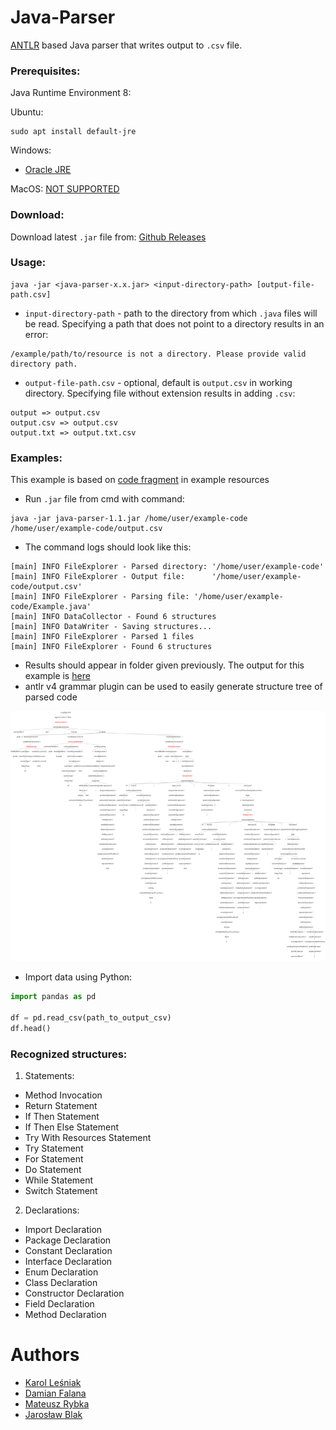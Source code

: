 # Java-Parser

[ANTLR](https://github.com/antlr/antlr4) based Java parser that writes output to `.csv` file.

### Prerequisites:

Java Runtime Environment 8:

Ubuntu:
```
sudo apt install default-jre
```
Windows:

* [Oracle JRE](https://www.oracle.com/technetwork/java/javase/downloads/jre8-downloads-2133155.html)

MacOS:
[NOT SUPPORTED](https://github.com/falanadamian/java-parser/issues/3)

### Download:
Download latest `.jar` file from: [Github Releases](https://github.com/falanadamian/java-parser/releases)

### Usage:

```
java -jar <java-parser-x.x.jar> <input-directory-path> [output-file-path.csv]
```

* `input-directory-path` - path to the directory from which `.java` files will be read.
Specifying a path that does not point to a directory results in an error:
```
/example/path/to/resource is not a directory. Please provide valid directory path.
```

* `output-file-path.csv` - optional, default is `output.csv` in working directory.
Specifying file without extension results in adding `.csv`:
```
output => output.csv
output.csv => output.csv
output.txt => output.txt.csv
```

### Examples:
This example is based on [code fragment](./example/Example.java) in example resources
* Run `.jar` file from cmd with command:
```
java -jar java-parser-1.1.jar /home/user/example-code /home/user/example-code/output.csv
```
* The command logs should look like this:
```
[main] INFO FileExplorer - Parsed directory: '/home/user/example-code'
[main] INFO FileExplorer - Output file:      '/home/user/example-code/output.csv'
[main] INFO FileExplorer - Parsing file: '/home/user/example-code/Example.java'
[main] INFO DataCollector - Found 6 structures
[main] INFO DataWriter - Saving structures...
[main] INFO FileExplorer - Parsed 1 files
[main] INFO FileExplorer - Found 6 structures
```
* Results should appear in folder given previously. The output for this example is [here](./example/output.csv) 
* antlr v4 grammar plugin can be used to easily generate structure tree of parsed code

<img src = "./example/example.svg" width="882px" height="400px">

* Import data using Python:
```python
import pandas as pd

df = pd.read_csv(path_to_output_csv)
df.head()
```

### Recognized structures:
1. Statements:
* Method Invocation
* Return Statement
* If Then Statement
* If Then Else Statement
* Try With Resources Statement
* Try Statement
* For Statement
* Do Statement
* While Statement
* Switch Statement


2. Declarations:
* Import Declaration
* Package Declaration
* Constant Declaration
* Interface Declaration
* Enum Declaration
* Class Declaration
* Constructor Declaration
* Field Declaration
* Method Declaration

# Authors
* [Karol Leśniak](https://github.com/kajkal)
* [Damian Falana](https://github.com/falanadamian)
* [Mateusz Rybka](https://github.com/Mefffiu)
* [Jarosław Blak](https://github.com/jaroslawblak)

